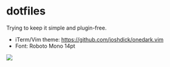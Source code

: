 # dotfiles

Trying to keep it simple and plugin-free.

* iTerm/Vim theme: https://github.com/joshdick/onedark.vim
* Font: Roboto Mono 14pt

![](http://i.imgur.com/mUBfXLC.png)
